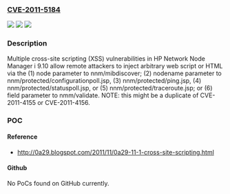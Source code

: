 ### [CVE-2011-5184](https://cve.mitre.org/cgi-bin/cvename.cgi?name=CVE-2011-5184)
![](https://img.shields.io/static/v1?label=Product&message=n%2Fa&color=blue)
![](https://img.shields.io/static/v1?label=Version&message=n%2Fa&color=blue)
![](https://img.shields.io/static/v1?label=Vulnerability&message=n%2Fa&color=brighgreen)

### Description

Multiple cross-site scripting (XSS) vulnerabilities in HP Network Node Manager i 9.10 allow remote attackers to inject arbitrary web script or HTML via the (1) node parameter to nnm/mibdiscover; (2) nodename parameter to nnm/protected/configurationpoll.jsp, (3) nnm/protected/ping.jsp, (4) nnm/protected/statuspoll.jsp, or (5) nnm/protected/traceroute.jsp; or (6) field parameter to nmm/validate. NOTE: this might be a duplicate of CVE-2011-4155 or CVE-2011-4156.

### POC

#### Reference
- http://0a29.blogspot.com/2011/11/0a29-11-1-cross-site-scripting.html

#### Github
No PoCs found on GitHub currently.

